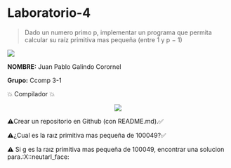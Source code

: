 # Laboratorio-4
 > Dado un numero primo p, implementar un programa que permita calcular su raíz primitiva mas pequeña (entre 1 y p − 1)
 
 <p align="left">
 <img src=https://i.postimg.cc/50Ch8vPG/UCSP.png> 
</p>


**NOMBRE:** Juan Pablo Galindo Corornel

**Grupo:** Ccomp 3-1

:boom:  Compilador  :boom:

<p align="center">
<img src= https://i.postimg.cc/nzG6dZJY/replit-logo.png)](https://postimg.cc/ygWQdMWk)>
</p>


:warning:Crear un repositorio en Github (con README.md).:white_check_mark:


:warning:¿Cual es la raız primitiva mas pequeña de 100049?:white_check_mark:


:warning: Si g es la raız primitiva mas pequeña de 100049, encontrar una solucion para.:X::neutarl_face:
